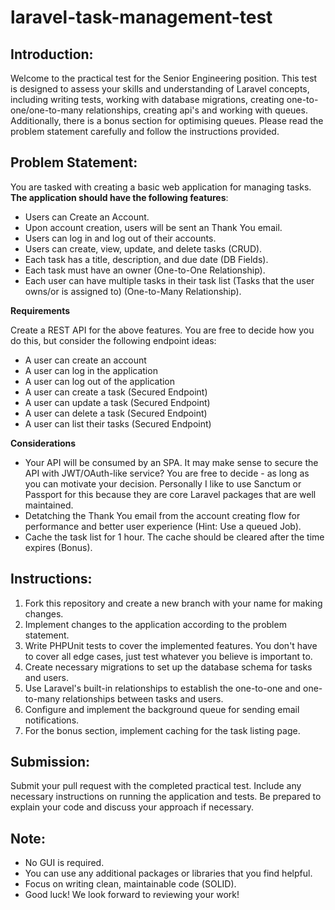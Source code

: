 # laravel-task-management-test

## Introduction:

Welcome to the practical test for the Senior Engineering position. This test is designed to assess your skills and understanding of Laravel concepts, including writing tests, working with database migrations, creating one-to-one/one-to-many relationships, creating api's and working with queues. Additionally, there is a bonus section for optimising queues. Please read the problem statement carefully and follow the instructions provided.

## Problem Statement:

You are tasked with creating a basic web application for managing tasks. **The application should have the following features**:
 
   - Users can Create an Account.
   - Upon account creation, users will be sent an Thank You email. 
   - Users can log in and log out of their accounts.
   - Users can create, view, update, and delete tasks (CRUD).
   - Each task has a title, description, and due date (DB Fields).
   - Each task must have an owner (One-to-One Relationship).
   - Each user can have multiple tasks in their task list (Tasks that the user owns/or is assigned to) (One-to-Many Relationship).

**Requirements**

Create a REST API for the above features. You are free to decide how you do this, but consider the following endpoint ideas:

   - A user can create an account
   - A user can log in the application
   - A user can log out of the application
   - A user can create a task (Secured Endpoint)
   - A user can update a task (Secured Endpoint)
   - A user can delete a task (Secured Endpoint)
   - A user can list their tasks (Secured Endpoint)

**Considerations**

   - Your API will be consumed by an SPA. It may make sense to secure the API with JWT/OAuth-like service? You are free to decide - as long as you can motivate your decision. Personally I like to use Sanctum or Passport for this because they are core Laravel packages that are well maintained.
   - Detatching the Thank You email from the account creating flow for performance and better user experience (Hint: Use a queued Job).
   - Cache the task list for 1 hour. The cache should be cleared after the time expires (Bonus).

## Instructions:

1. Fork this repository and create a new branch with your name for making changes.
2. Implement changes to the application according to the problem statement.
3. Write PHPUnit tests to cover the implemented features. You don't have to cover all edge cases, just test whatever you believe is important to.
4. Create necessary migrations to set up the database schema for tasks and users.
5. Use Laravel's built-in relationships to establish the one-to-one and one-to-many relationships between tasks and users.
6. Configure and implement the background queue for sending email notifications.
7. For the bonus section, implement caching for the task listing page.

## Submission:

Submit your pull request with the completed practical test. Include any necessary instructions on running the application and tests. Be prepared to explain your code and discuss your approach if necessary.

## Note:
- No GUI is required.
- You can use any additional packages or libraries that you find helpful.
- Focus on writing clean, maintainable code (SOLID).
- Good luck! We look forward to reviewing your work!
